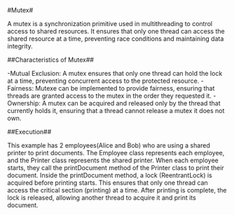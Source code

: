 #Mutex#

A mutex is a synchronization primitive used in multithreading to control access to shared resources. 
It ensures that only one thread can access the shared resource at a time, preventing race conditions and maintaining data integrity.

##Characteristics of Mutex##

-Mutual Exclusion: A mutex ensures that only one thread can hold the lock at a time, preventing concurrent access to the protected resource.
-Fairness: Mutexe can be implemented to provide fairness, ensuring that threads are granted access to the mutex in the order they requested it.
-Ownership: A mutex can be acquired and released only by the thread that currently holds it, ensuring that a thread cannot release a mutex it does not own.

##Execution##

This example has 2 employees(Alice and Bob) who are using a shared printer to print documents.
The Employee class represents each employee, and the Printer class represents the shared printer.
When each employee starts, they call the printDocument method of the Printer class to print their document.
Inside the printDocument method, a lock (ReentrantLock) is acquired before printing starts.
This ensures that only one thread can access the critical section (printing) at a time.
After printing is complete, the lock is released, allowing another thread to acquire it and print its document.
